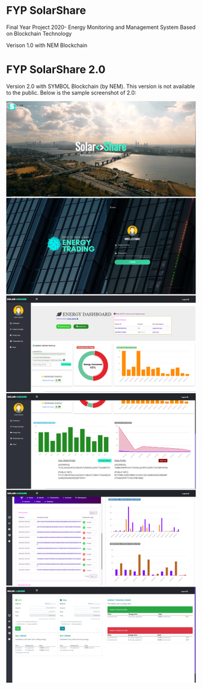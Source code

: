 # FYP SolarShare
Final Year Project 2020- Energy Monitoring and Management System Based on Blockchain Technology

Verison 1.0 with NEM Blockchain

# FYP SolarShare 2.0
Version 2.0 with SYMBOL Blockchain (by NEM).
This version is not available to the public.
Below is the sample screenshot of 2.0:

![alt text](https://github.com/yangben526/FYP_SolarShare/blob/main/Platform_img/Front.PNG)
![alt text](https://github.com/yangben526/FYP_SolarShare/blob/main/Platform_img/Front_2.PNG)
![alt text](https://github.com/yangben526/FYP_SolarShare/blob/main/Platform_img/main_dash.PNG)
![alt text](https://github.com/yangben526/FYP_SolarShare/blob/main/Platform_img/main_dash2.PNG)
![alt text](https://github.com/yangben526/FYP_SolarShare/blob/main/Platform_img/ENergydata.PNG)
![alt text](https://github.com/yangben526/FYP_SolarShare/blob/main/Platform_img/exchnage.PNG)

